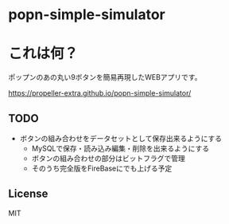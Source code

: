 # popn-simple-simulator

# これは何？
ポップンのあの丸い9ボタンを簡易再現したWEBアプリです。

https://propeller-extra.github.io/popn-simple-simulator/

## TODO
- ボタンの組み合わせをデータセットとして保存出来るようにする
  - MySQLで保存・読み込み編集・削除を出来るようにする
  - ボタンの組み合わせの部分はビットフラグで管理
  - そのうち完全版をFireBaseにでも上げる予定


## License
MIT
